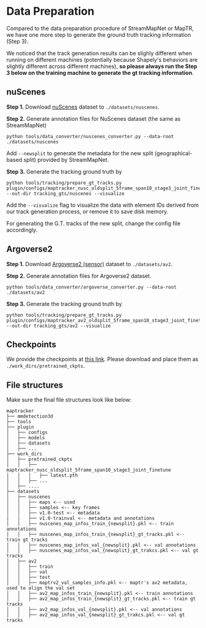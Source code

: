 
# Data Preparation

Compared to the data preparation procedure of StreamMapNet or MapTR, we have one more step to generate the ground truth tracking information (Step 3). 

We noticed that the track generation results can be slighly different when running on different machines (potentially because Shapely's behaviors are slightly different across different machines), **so please always run the Step 3 below on the training machine to generate the gt tracking information**. 

## nuScenes
**Step 1.** Download [nuScenes](https://www.nuscenes.org/download) dataset to `./datasets/nuscenes`.


**Step 2.** Generate annotation files for NuScenes dataset (the same as StreamMapNet)

```
python tools/data_converter/nuscenes_converter.py --data-root ./datasets/nuscenes
```

Add ``--newsplit`` to generate the metadata for the new split (geographical-based split) provided by StreamMapNet.

**Step 3.** Generate the tracking ground truth by 

```
python tools/tracking/prepare_gt_tracks.py plugin/configs/maptracker_nusc_oldsplit_5frame_span10_stage3_joint_finetune.py  --out-dir tracking_gts/nuscenes --visualize
```

Add the ``--visualize`` flag to visualize the data with element IDs derived from our track generation process, or remove it to save disk memory.  

For generating the G.T. tracks of the new split, change the config file accordingly.


## Argoverse2

**Step 1.** Download [Argoverse2 (sensor)](https://argoverse.github.io/user-guide/getting_started.html#download-the-datasets) dataset to `./datasets/av2`.

**Step 2.** Generate annotation files for Argoverse2 dataset.

```
python tools/data_converter/argoverse_converter.py --data-root ./datasets/av2
```

**Step 3.** Generate the tracking ground truth by 

```
python tools/tracking/prepare_gt_tracks.py plugin/configs/maptracker_av2_oldsplit_5frame_span10_stage3_joint_finetune.py  --out-dir tracking_gts/av2 --visualize
```


## Checkpoints

We provide the checkpoints at [this link](https://www.dropbox.com/scl/fo/miulg8q9oby7q2x5vemme/ALoxX1HyxGlfR9y3xlqfzeE?rlkey=i3rw4mbq7lacblc7xsnjkik1u&dl=0). Please download and place them as ``./work_dirs/pretrained_ckpts``.


## File structures

Make sure the final file structures look like below:

```
maptracker
├── mmdetection3d
├── tools
├── plugin
│   ├── configs
│   ├── models
│   ├── datasets
│   ├── ...
├── work_dirs
│   ├── pretrained_ckpts
│   │   ├── maptracker_nusc_oldsplit_5frame_span10_stage3_joint_finetune
│   │   │   ├── latest.pth
│   │   ├── ...
│   ├── ....
├── datasets
│   ├── nuscenes
│   │   ├── maps <-- used
│   │   ├── samples <-- key frames
│   │   ├── v1.0-test <-- metadata
|   |   ├── v1.0-trainval <-- metadata and annotations
│   │   ├── nuscenes_map_infos_train_{newsplit}.pkl <-- train annotations
│   │   ├── nuscenes_map_infos_train_{newsplit}_gt_tracks.pkl <-- train gt tracks
│   │   ├── nuscenes_map_infos_val_{newsplit}.pkl <-- val annotations
│   │   ├── nuscenes_map_infos_val_{newsplit}_gt_trakcs.pkl <-- val gt tracks
│   ├── av2
│   │   ├── train
│   │   ├── val
│   │   ├── test
│   │   ├── maptrv2_val_samples_info.pkl <-- maptr's av2 metadata, used to align the val set
│   │   ├── av2_map_infos_train_{newsplit}.pkl <-- train annotations
│   │   ├── av2_map_infos_train_{newsplit}_gt_tracks.pkl <-- train gt tracks
│   │   ├── av2_map_infos_val_{newsplit}.pkl <-- val annotations
│   │   ├── av2_map_infos_val_{newsplit}_gt_trakcs.pkl <-- val gt tracks

```
